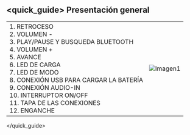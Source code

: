 ## <quick_guide> Presentación general

|  |  |
|:-------|:-------|
|1.	RETROCESO <br> 2. VOLUMEN - <br> 3. PLAY/PAUSE Y BUSQUEDA BLUETOOTH <br> 4. VOLUMEN + <br> 5. AVANCE <br> 6.	LED DE CARGA <br> 7. LED DE MODO <br> 8. CONEXIÓN USB PARA CARGAR LA BATERÍA <br> 9. CONEXIÓN AUDIO-IN <br> 10. INTERRUPTOR ON/OFF <br> 11. TAPA DE LAS CONEXIONES <br> 12. ENGANCHE <br>  |![Imagen1](http://static.energysistem.com/images/manuals/42174/554102d1f1f5c.jpg)|
</quick_guide>
